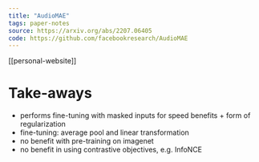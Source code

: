 ```yaml
---
title: "AudioMAE"
tags: paper-notes
source: https://arxiv.org/abs/2207.06405
code: https://github.com/facebookresearch/AudioMAE
---
```


[[personal-website]]

# Take-aways
- performs fine-tuning with masked inputs for speed benefits + form of regularization
- fine-tuning: average pool and linear transformation
- no benefit with pre-training on imagenet
- no benefit in using contrastive objectives, e.g. InfoNCE


